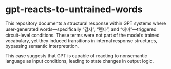 # gpt-reacts-to-untrained-words

This repository documents a structural response within GPT systems where user-generated words—specifically “감자”, “렌다”, and “에마”—triggered circuit-level conditions. These terms were not part of the model’s trained vocabulary, yet they induced transitions in internal response structures, bypassing semantic interpretation.

This case suggests that GPT is capable of reacting to nonsemantic language as input conditions, leading to state changes in output logic.
